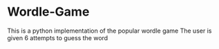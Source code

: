 # Wordle-Game
This is a python implementation of the popular wordle game
The user is given 6 attempts to guess the word 
